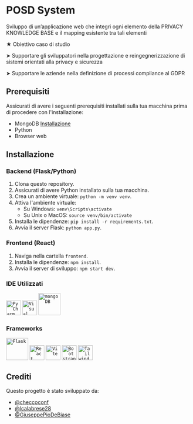 # POSD System

Sviluppo di un’applicazione web che integri ogni elemento della PRIVACY KNOWLEDGE BASE e il mapping esistente tra tali elementi

★ Obiettivo caso di studio

➤ Supportare gli sviluppatori nella progettazione e reingegnerizzazione di sistemi orientati alla privacy e sicurezza

➤ Supportare le aziende nella definizione di processi compliance al GDPR

## Prerequisiti
Assicurati di avere i seguenti prerequisiti installati sulla tua macchina prima di procedere con l'installazione:

- MongoDB [Installazione]([README.md](dump%5B14-06-2024%5D%2FREADME.md))
- Python 
- Browser web

## Installazione

### Backend (Flask/Python)

1. Clona questo repository.
2. Assicurati di avere Python installato sulla tua macchina.
3. Crea un ambiente virtuale: `python -m venv venv`.
4. Attiva l'ambiente virtuale:
    - Su Windows: `venv\Scripts\activate`
    - Su Unix o MacOS: `source venv/bin/activate`
5. Installa le dipendenze: `pip install -r requirements.txt`.
6. Avvia il server Flask: `python app.py`.

### Frontend (React)

1. Naviga nella cartella `frontend`.
2. Installa le dipendenze: `npm install`.
3. Avvia il server di sviluppo: `npm start dev`.

### IDE Utilizzati
<code><img alt="PyCharm" width="40px" src="https://upload.wikimedia.org/wikipedia/commons/thumb/1/1d/PyCharm_Icon.svg/1024px-PyCharm_Icon.svg.png"/></code>
<code><img alt="Visual Studio Code" width="40px" src="https://upload.wikimedia.org/wikipedia/commons/thumb/9/9a/Visual_Studio_Code_1.35_icon.svg/2048px-Visual_Studio_Code_1.35_icon.svg.png"/></code>
<code><img alt="mongoDB" width="60px" src="https://upload.wikimedia.org/wikipedia/commons/thumb/9/93/MongoDB_Logo.svg/2560px-MongoDB_Logo.svg.png"/></code>

### Frameworks
<code><img alt="Flask" width="60px" src="https://flask.palletsprojects.com/en/3.0.x/_images/flask-horizontal.png"/></code>
<code><img alt="React" width="40px" src="https://upload.wikimedia.org/wikipedia/commons/thumb/a/a7/React-icon.svg/2300px-React-icon.svg.png"/></code>
<code><img alt="Vite" width="40px" src="https://upload.wikimedia.org/wikipedia/commons/thumb/f/f1/Vitejs-logo.svg/2078px-Vitejs-logo.svg.png"/></code>
<code><img alt="Bootstrap" width="40px" src="https://upload.wikimedia.org/wikipedia/commons/thumb/b/b2/Bootstrap_logo.svg/512px-Bootstrap_logo.svg.png"/></code>
<code><img alt="Tailwind" width="40px" src="https://upload.wikimedia.org/wikipedia/commons/thumb/d/d5/Tailwind_CSS_Logo.svg/512px-Tailwind_CSS_Logo.svg.png?20230715030042"/></code>

## Crediti

Questo progetto è stato sviluppato da:

- [@checcoconf](https://github.com/checcoconf)
- [@lcalabrese28](https://github.com/LorenzoCalabrese03)
- [@GiuseppePioDeBiase](https://github.com/GiuseppePioDeBiase)
